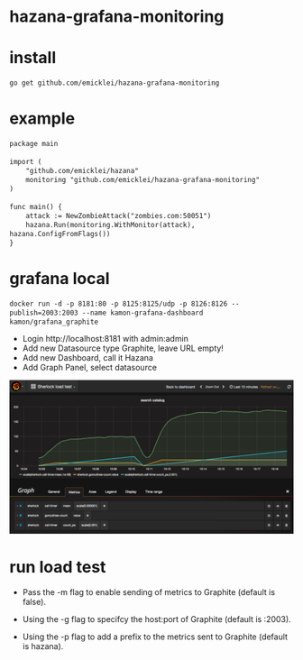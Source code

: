 # hazana-grafana-monitoring

# install

    go get github.com/emicklei/hazana-grafana-monitoring

# example

    package main

    import (
        "github.com/emicklei/hazana"
        monitoring "github.com/emicklei/hazana-grafana-monitoring"
    )

    func main() {
        attack := NewZombieAttack("zombies.com:50051")
        hazana.Run(monitoring.WithMonitor(attack), hazana.ConfigFromFlags())
    }

# grafana local

    docker run -d -p 8181:80 -p 8125:8125/udp -p 8126:8126 --publish=2003:2003 --name kamon-grafana-dashboard kamon/grafana_graphite

- Login http://localhost:8181 with admin:admin
- Add new Datasource type Graphite, leave URL empty!
- Add new Dashboard, call it Hazana
- Add Graph Panel, select datasource 


![Sample graph](dashboard-snapshot.png)

# run load test

- Pass the -m flag to enable sending of metrics to Graphite (default is false).

- Using the -g flag to specifcy the host:port of Graphite (default is :2003).

- Using the -p flag to add a prefix to the metrics sent to Graphite (default is hazana).